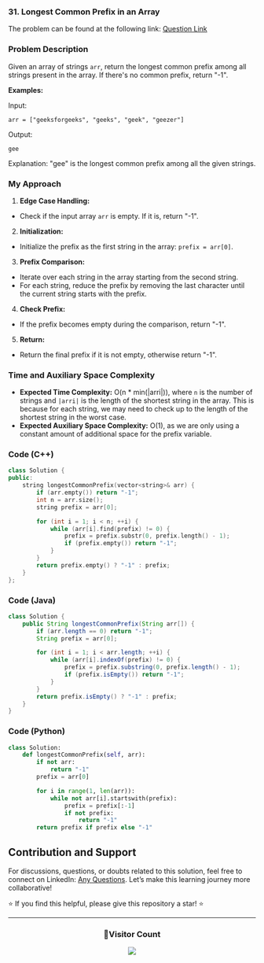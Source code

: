 ### 31. Longest Common Prefix in an Array

The problem can be found at the following link: [Question Link](https://www.geeksforgeeks.org/problems/longest-common-prefix-in-an-array5129/1)

### Problem Description

Given an array of strings `arr`, return the longest common prefix among all strings present in the array. If there's no common prefix, return "-1".

**Examples:**

Input:
```
arr = ["geeksforgeeks", "geeks", "geek", "geezer"]
```
Output:
```
gee
```
Explanation:
"gee" is the longest common prefix among all the given strings.

### My Approach

1. **Edge Case Handling:**
- Check if the input array `arr` is empty. If it is, return "-1".

2. **Initialization:**
- Initialize the prefix as the first string in the array: `prefix = arr[0]`.

3. **Prefix Comparison:**
- Iterate over each string in the array starting from the second string.
- For each string, reduce the prefix by removing the last character until the current string starts with the prefix.

4. **Check Prefix:**
- If the prefix becomes empty during the comparison, return "-1".

5. **Return:**
- Return the final prefix if it is not empty, otherwise return "-1".

### Time and Auxiliary Space Complexity

- **Expected Time Complexity:** O(n * min(|arri|)), where `n` is the number of strings and `|arri|` is the length of the shortest string in the array. This is because for each string, we may need to check up to the length of the shortest string in the worst case.
- **Expected Auxiliary Space Complexity:** O(1), as we are only using a constant amount of additional space for the prefix variable.

### Code (C++)

```cpp
class Solution {
public:
    string longestCommonPrefix(vector<string>& arr) {
        if (arr.empty()) return "-1";
        int n = arr.size();
        string prefix = arr[0];

        for (int i = 1; i < n; ++i) {
            while (arr[i].find(prefix) != 0) {
                prefix = prefix.substr(0, prefix.length() - 1);
                if (prefix.empty()) return "-1";
            }
        }
        return prefix.empty() ? "-1" : prefix;
    }
};
```

### Code (Java)

```java
class Solution {
    public String longestCommonPrefix(String arr[]) {
        if (arr.length == 0) return "-1";
        String prefix = arr[0];

        for (int i = 1; i < arr.length; ++i) {
            while (arr[i].indexOf(prefix) != 0) {
                prefix = prefix.substring(0, prefix.length() - 1);
                if (prefix.isEmpty()) return "-1";
            }
        }
        return prefix.isEmpty() ? "-1" : prefix;
    }
}
```

### Code (Python)

```python
class Solution:
    def longestCommonPrefix(self, arr):
        if not arr:
            return "-1"
        prefix = arr[0]

        for i in range(1, len(arr)):
            while not arr[i].startswith(prefix):
                prefix = prefix[:-1]
                if not prefix:
                    return "-1"
        return prefix if prefix else "-1"
```

## Contribution and Support

For discussions, questions, or doubts related to this solution, feel free to connect on LinkedIn: [Any Questions](https://www.linkedin.com/in/het-patel-8b110525a/). Let’s make this learning journey more collaborative!

⭐ If you find this helpful, please give this repository a star! ⭐

---

<div align="center">
  <h3><b>📍Visitor Count</b></h3>
</div>

<p align="center">
  <img src="https://profile-counter.glitch.me/Hunterdii/count.svg" />
</p>

